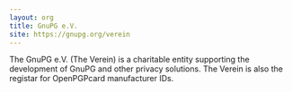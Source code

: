 ```yaml
---
layout: org
title: GnuPG e.V.
site: https://gnupg.org/verein
---
```


The GnuPG e.V. (The Verein) is a charitable entity supporting the
development of GnuPG and other privacy solutions.  The Verein is also
the registar for OpenPGPcard manufacturer IDs.
